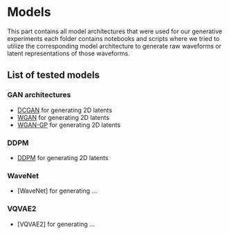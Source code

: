 # Models
This part contains all model architectures that were used for our generative experiments each folder contains notebooks and scripts where we tried to utilize the corresponding model architecture to generate raw waveforms or latent representations of those waveforms.
## List of tested models
### GAN architectures
- [DCGAN](GAN/DCGAN/DCGAN.py) for generating 2D latents
- [WGAN](GAN/WGAN/WGAN.py) for generating 2D latents
- [WGAN-GP](GAN/WGAN-GP/WGAN-GP.py) for generating 2D latents
### DDPM
- [DDPM](DDPM/cluster_ddpm.py) for generating 2D latents
### WaveNet
- [WaveNet] for generating ...
### VQVAE2
- [VQVAE2] for generating ...